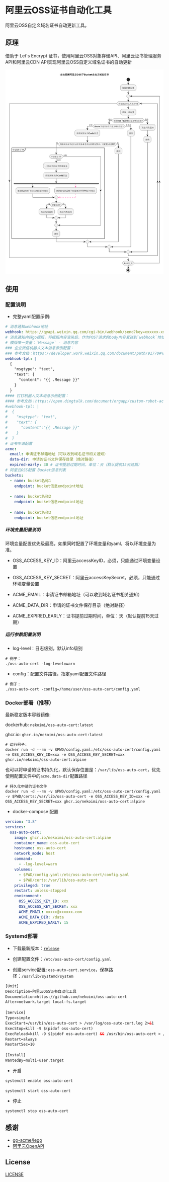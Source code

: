 # 阿里云OSS证书自动化工具

阿里云OSS自定义域名证书自动更新工具。

## 原理

借助于 Let's Encrypt 证书，使用阿里云OSS对象存储API、阿里云证书管理服务API和阿里云CDN API实现阿里云OSS自定义域名证书的自动更新

![oss-auto-cert.png](oss-auto-cert.png)

## 使用

### 配置说明

- 完整yaml配置示例:

```yaml
# 消息通知webhook地址
webhook: https://qyapi.weixin.qq.com/cgi-bin/webhook/send?key=xxxxxx-xxxxx-xxxxx-xxxxxx-xxxxxxx
# 消息通知内容go模版，将模版内容渲染后，作为POST请求的body内容发送到`webhook`地址
# 模版唯一变量：`Message` - 消息内容
### 企业微信机器人文本消息示例配置：
### 参考文档：https://developer.work.weixin.qq.com/document/path/91770#%E6%96%87%E6%9C%AC%E7%B1%BB%E5%9E%8B
webhook-tpl: |
  {
    "msgtype": "text",
    "text": {
      "content": "{{ .Message }}"
    }
  }
#### 钉钉机器人文本消息示例配置：
#### 参考文档：https://open.dingtalk.com/document/orgapp/custom-robot-access#title-nfv-794-g71
#webhook-tpl: |
#  {
#    "msgtype": "text",
#    "text": {
#      "content":"{{ .Message }}"
#    }
#  }
# 证书申请配置
acme:
  email: 申请证书邮箱地址（可以收到域名证书相关通知）
  data-dir: 申请的证书文件保存目录（绝对路径）
  expired-early: 30 # 证书提前过期时间，单位：天（默认提前15天过期）
# 阿里云OSS配置 Bucket信息列表
buckets:
  - name: bucket名称1
    endpoint: bucket信息endpoint地址

  - name: bucket名称2
    endpoint: bucket信息endpoint地址

  - name: bucket名称3
    endpoint: bucket信息endpoint地址
```

##### 环境变量配置说明

环境变量配置优先级最高，如果同时配置了环境变量和yaml，将以环境变量为准。

- OSS_ACCESS_KEY_ID：阿里云accessKeyID，必须，只能通过环境变量设置

- OSS_ACCESS_KEY_SECRET：阿里云accessKeySecret，必须，只能通过环境变量设置

- ACME_EMAIL：申请证书邮箱地址（可以收到域名证书相关通知）

- ACME_DATA_DIR：申请的证书文件保存目录（绝对路径）

- ACME_EXPIRED_EARLY：证书提前过期时间，单位：天（默认提前15天过期）

##### 运行参数配置说明

- log-level：日志级别，默认info级别

```shell
# 例子：
./oss-auto-cert -log-level=warn
```

- config：配置文件路径，指定yaml配置文件路径

```shell
# 例子：
./oss-auto-cert -config=/home/user/oss-auto-cert/config.yaml
```

### Docker部署（推荐）

最新稳定版本容器镜像:

dockerhub: `nekoimi/oss-auto-cert:latest`

ghcr.io: `ghcr.io/nekoimi/oss-auto-cert:latest`

```shell
# 运行例子:
docker run -d --rm -v $PWD/config.yaml:/etc/oss-auto-cert/config.yaml -e OSS_ACCESS_KEY_ID=xxx -e OSS_ACCESS_KEY_SECRET=xxx  ghcr.io/nekoimi/oss-auto-cert:alpine
```

也可以将申请的证书持久化，默认保存位置是：`/var/lib/oss-auto-cert`，优先使用配置文件中的`acme.data-dir`配置路径

```shell
# 持久化申请的证书文件
docker run -d --rm -v $PWD/config.yaml:/etc/oss-auto-cert/config.yaml -v $PWD/certs:/var/lib/oss-auto-cert -e OSS_ACCESS_KEY_ID=xxx -e OSS_ACCESS_KEY_SECRET=xxx ghcr.io/nekoimi/oss-auto-cert:alpine
```

- docker-compose 配置

```yaml
version: "3.8"
services:
  oss-auto-cert:
    image: ghcr.io/nekoimi/oss-auto-cert:alpine
    container_name: oss-auto-cert
    hostname: oss-auto-cert
    network_mode: host
    command:
      - -log-level=warn
    volumes:
      - $PWD/config.yaml:/etc/oss-auto-cert/config.yaml
      - $PWD/certs:/var/lib/oss-auto-cert
    privileged: true
    restart: unless-stopped
    environment:
      OSS_ACCESS_KEY_ID: xxx
      OSS_ACCESS_KEY_SECRET: xxx
      ACME_EMAIL: xxxxx@xxxxxx.com
      ACME_DATA_DIR: /data
      ACME_EXPIRED_EARLY: 15

```

### Systemd部署

- 下载最新版本：[`release`](https://github.com/nekoimi/oss-auto-cert/releases) 

- 创建配置文件：`/etc/oss-auto-cert/config.yaml`

- 创建service配置: `oss-auto-cert.service`，保存路径：`/usr/lib/systemd/system`

```html
[Unit]
Description=阿里云OSS证书自动化工具
Documentation=https://github.com/nekoimi/oss-auto-cert
After=network.target local-fs.target

[Service]
Type=simple
ExecStart=/usr/bin/oss-auto-cert > /var/log/oss-auto-cert.log 2>&1
ExecStop=kill -9 $(pidof oss-auto-cert)
ExecReload=kill -9 $(pidof oss-auto-cert) && /usr/bin/oss-auto-cert > /var/log/oss-auto-cert.log 2>&1
Restart=always
RestartSec=10

[Install]
WantedBy=multi-user.target
```

- 开启

```shell
systemctl enable oss-auto-cert

systemctl start oss-auto-cert
```

- 停止

```shell
systemctl stop oss-auto-cert
```

## 感谢

- [go-acme/lego](https://github.com/go-acme/lego)
- [阿里云OpenAPI](https://api.aliyun.com)

## License

[LICENSE](LICENSE)
